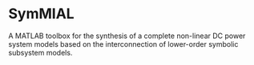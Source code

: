 # SymMIAL
A MATLAB toolbox for the synthesis of a complete non-linear DC power system models based on the interconnection of lower-order symbolic subsystem models.
